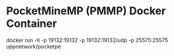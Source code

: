 # PocketMineMP (PMMP) Docker Container

docker run -ti -p 19132:19132 -p 19132:19132/udp -p 25575:25575 uppnetwork/pocketpe
